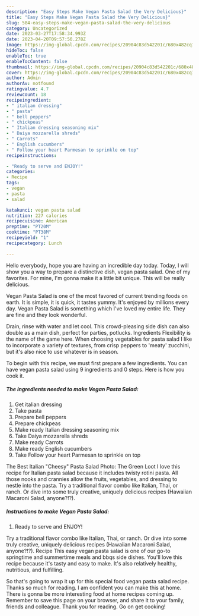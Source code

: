 ```yaml
---
description: "Easy Steps Make Vegan Pasta Salad the Very Delicious}"
title: "Easy Steps Make Vegan Pasta Salad the Very Delicious}"
slug: 584-easy-steps-make-vegan-pasta-salad-the-very-delicious
category: Uncategorized
date: 2023-03-27T17:58:34.993Z
date: 2023-04-20T09:57:50.278Z
image: https://img-global.cpcdn.com/recipes/20904c83d542201c/680x482cq70/vegan-pasta-salad-recipe-main-photo.jpg
hideToc: false
enableToc: true
enableTocContent: false
thumbnail: https://img-global.cpcdn.com/recipes/20904c83d542201c/680x482cq70/vegan-pasta-salad-recipe-main-photo.jpg
cover: https://img-global.cpcdn.com/recipes/20904c83d542201c/680x482cq70/vegan-pasta-salad-recipe-main-photo.jpg
author: Admin
authorAv: notfound
ratingvalue: 4.7
reviewcount: 18
recipeingredient:
- " italian dressing"
- " pasta"
- " bell peppers"
- " chickpeas"
- " Italian dressing seasoning mix"
- " Daiya mozzarella shreds"
- " Carrots"
- " English cucumbers"
- " Follow your heart Parmesan to sprinkle on top"
recipeinstructions:

- "Ready to serve and ENJOY!"
categories:
- Recipe
tags:
- vegan
- pasta
- salad

katakunci: vegan pasta salad 
nutrition: 227 calories
recipecuisine: American
preptime: "PT20M"
cooktime: "PT38M"
recipeyield: "1"
recipecategory: Lunch

---
```



Hello everybody, hope you are having an incredible day today. Today, I will show you a way to prepare a distinctive dish, vegan pasta salad. One of my favorites. For mine, I'm gonna make it a little bit unique. This will be really delicious.

Vegan Pasta Salad is one of the most favored of current trending foods on earth. It is simple, it is quick, it tastes yummy. It's enjoyed by millions every day. Vegan Pasta Salad is something which I've loved my entire life. They are fine and they look wonderful.

Drain, rinse with water and let cool. This crowd-pleasing side dish can also double as a main dish, perfect for parties, potlucks. Ingredients Flexibility is the name of the game here. When choosing vegetables for pasta salad I like to incorporate a variety of textures, from crisp peppers to &#39;meaty&#39; zucchini, but it&#39;s also nice to use whatever is in season.


To begin with this recipe, we must first prepare a few ingredients. You can have vegan pasta salad using 9 ingredients and 0 steps. Here is how you cook it.

<!--inarticleads1-->

##### The ingredients needed to make Vegan Pasta Salad:

1. Get  italian dressing
1. Take  pasta
1. Prepare  bell peppers
1. Prepare  chickpeas
1. Make ready  Italian dressing seasoning mix
1. Take  Daiya mozzarella shreds
1. Make ready  Carrots
1. Make ready  English cucumbers
1. Take  Follow your heart Parmesan to sprinkle on top


The Best Italian &#34;Cheesy&#34; Pasta Salad Photo: The Green Loot I love this recipe for Italian pasta salad because it includes twisty rotini pasta. All those nooks and crannies allow the fruits, vegetables, and dressing to nestle into the pasta. Try a traditional flavor combo like Italian, Thai, or ranch. Or dive into some truly creative, uniquely delicious recipes (Hawaiian Macaroni Salad, anyone?!?). 

<!--inarticleads2-->

##### Instructions to make Vegan Pasta Salad:


1. Ready to serve and ENJOY!

Try a traditional flavor combo like Italian, Thai, or ranch. Or dive into some truly creative, uniquely delicious recipes (Hawaiian Macaroni Salad, anyone?!?). Recipe This easy vegan pasta salad is one of our go-to springtime and summertime meals and bbqs side dishes. You&#39;ll love this recipe because it&#39;s tasty and easy to make. It&#39;s also relatively healthy, nutritious, and fulfilling. 

So that's going to wrap it up for this special food vegan pasta salad recipe. Thanks so much for reading. I am confident you can make this at home. There is gonna be more interesting food at home recipes coming up. Remember to save this page on your browser, and share it to your family, friends and colleague. Thank you for reading. Go on get cooking!
